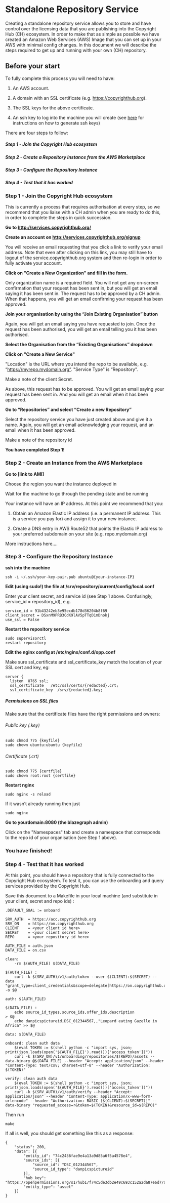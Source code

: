 Standalone Repository Service
==================

Creating a standalone repository service allows you to store and have control over the licensing data that you are publishing into the Copyright Hub (CH) ecosystem.
In order to make that as simple as possible we have created an Amazon Web Services (AWS) Image that you can set up in your AWS with minimal config changes.
In this document we will describe the steps required to get up and running with your own (CH) repository.

Before your start
-----------------------

To fully complete this process you will need to have:

1. An AWS account.

2. A domain with an SSL certificate (e.g. https://copyrighthub.org).

3. The SSL keys for the above certificate.

4. An ssh key to log into the machine you will create (see [here](https://help.github.com/articles/generating-a-new-ssh-key-and-adding-it-to-the-ssh-agent/) for instructions on how to generate ssh keys)



There are four steps to follow:
##### Step 1 - Join the Copyright Hub ecosystem
##### Step 2 - Create a Repository Instance from the AWS Marketplace
##### Step 3 - Configure the Repository Instance
##### Step 4 - Test that it has worked



### Step 1 - Join the Copyright Hub ecosystem

This is currently a process that requires authorisation at every step, so we recommend that you liaise with a CH admin when you are ready to do this, in order to complete the steps in quick succession.

**Go to http://services.copyrighthub.org/** 

**Create an account on http://services.copyrighthub.org/signup**

You will receive an email requesting that you click a link to verify your email address. Note that even after clicking on this link, you may still have to logout of the service.copyrighthub.org system and then re-login in order to fully activate your account.

**Click on "Create a New Organization" and fill in the form.**

Only organization name is a required field.
You will not get any on-screen confirmation that your request has been sent in, but you will get an email saying it has been sent in. The request has to be approved by a CH admin. When that happens, you will get an email confirming your request has been approved.

**Join your organisation by using the “Join Existing Organisation” button**

Again, you will get an email saying you have requested to join.
Once the request has been authorised, you will get an email telling you it has been authorised.

**Select the Organisation from the “Existing Organisations” dropdown**

**Click on "Create a New Service"**

"Location" is the URL where you intend the repo to be available, e.g. “https://myrepo.mydomain.org”.
"Service Type" is “Repository”.

Make a note of the client Secret.

As above, this request has to be approved. You will get an email saying your request has been sent in. And you will get an email when it has been approved.

**Go to “Repositories” and select “Create a new Repository”**

Select the repository service you have just created above and give it a name.
Again, you will get an email acknowledging your request, and an email when it has been approved.

Make a note of the repository id 

**You have completed Step 1!**

### Step 2 - Create an Instance from the AWS Marketplace


**Go to [link to AMI]**

Choose the region you want the instance deployed in

Wait for the machine to go through the pending state and be running

Your instance will have an IP address. At this point we recommend that you:

1. Obtain an Amazon Elastic IP address (i.e. a permanent IP address. This is a service you pay for) and assign it to your new instance.

2. Create a DNS entry in AWS Route52 that points the Elastic IP address to your preferred subdomain on your site (e.g. repo.mydomain.org)


More instructions here....

### Step 3 - Configure the Repository Instance

**ssh into the machine**

```
ssh -i ~/.ssh/your-key-pair.pub ubuntu@{your-instance-IP}
```

**Edit (using sudo!) the file at /srv/repository/current/config/local.conf**


Enter your client secret, and service id (see Step 1 above. Confusingly, service_id = repository_id), e.g. 

```
service_id = 91b43242eb3e95ecdb178d36204b8f69
client_secret = DSxnM9PRB3CdK9lAV5pTTqD1mDnokj
use_ssl = False
```

**Restart the repository service**

```
sudo supervisorctl
restart repository
```

**Edit the nginx config at  /etc/nginx/conf.d/opp.conf**

Make sure ssl_certificate and ssl_certificate_key match the location of your SSL cert and key, eg:
```
server {
  listen  8765 ssl;
  ssl_certificate   /etc/ssl/certs/{redacted}.crt;
  ssl_certificate_key  /srv/{redacted}.key;
```
##### Permissions on SSL files
Make sure that the certificate files have the right permissions and owners:

###### Public key (.key)
```
sudo chmod 775 {keyfile}
sudo chown ubuntu:ubuntu {keyfile}
```

###### Certificate (.crt)
```
sudo chmod 775 {certfile}
sudo chown root:root {certfile}
```
**Restart nginx**
```
sudo nginx -s reload
```
If it wasn’t already running then just 
```
sudo nginx
```

**Go to yourdomain:8080 (the blazegraph admin)**

Click on the "Namespaces" tab and create a namespace that corresponds to the repo id of your organisation (see Step 1 above).

### You have finished!


### Step 4 - Test that it has worked

At this point, you should have a repository that is fully connected to the Copyright Hub ecosystem. To test it, you can use the onboarding and query services provided by the Copyright Hub.

Save this document to a Makefile in your local machine (and substitute in your client, secret and repo ids) :

```
.DEFAULT_GOAL := onboard

SRV_AUTH  = https://acc.copyrighthub.org
SRV_ON    = https://on.copyrighthub.org
CLIENT    = <your client id here>
SECRET    = <your client secret here>
REPO      = <your repository id here>

AUTH_FILE = auth.json
DATA_FILE = on.csv

clean:
	-rm $(AUTH_FILE) $(DATA_FILE)

$(AUTH_FILE) :
	curl -k $(SRV_AUTH)/v1/auth/token --user $(CLIENT):$(SECRET) --data "grant_type=client_credentials&scope=delegate[https://on.copyrighthub.org]:write[$(REPO)]" -o $@

auth: $(AUTH_FILE)

$(DATA_FILE) :
	echo source_id_types,source_ids,offer_ids,description                                         > $@
	echo danpicspictureid,DSC_012344567,,"Leopard eating Gazelle in Africa" >> $@

data: $(DATA_FILE)

onboard: clean auth data
	$(eval TOKEN := $(shell python -c "import sys, json; print(json.loads(open('${AUTH_FILE}').read())['access_token'])"))
	curl -k $(SRV_ON)/v1/onboarding/repositories/$(REPO)/assets --data-binary @$(DATA_FILE) --header "Accept: application/json" --header "Content-Type: text/csv; charset=utf-8" --header "Authorization: $(TOKEN)"

verify: clean auth data
	$(eval TOKEN := $(shell python -c "import sys, json; print(json.loads(open('${AUTH_FILE}').read())['access_token'])"))
	curl -k $(SRV_AUTH)/v1/auth/verify --header "Accept: application/json" --header "Content-Type: application/x-www-form-urlencode" --header "Authorization: BASIC [$(CLIENT):$(SECRET)]" --data-binary "requested_access=r&token=$(TOKEN)&resource_id=$(REPO)"

```

Then run 
``` 
make
```

If all is well, you should get something like this as a response:

```
{
	"status": 200,
	"data": [{
		"entity_id": "74c2436fae9e4a13a9d85a6f5a4578e4",
		"source_ids": [{
			"source_id": "DSC_012344567",
			"source_id_type": "danpicspictureid"
		}],
		"hub_key": "https://openpermissions.org/s1/hub1/f74c5de3db2e49c693c152a2da87e6d7/asset/74c2436fae9e4a13a9d85a6f5a4578e4",
		"entity_type": "asset"
	}]
}
```


